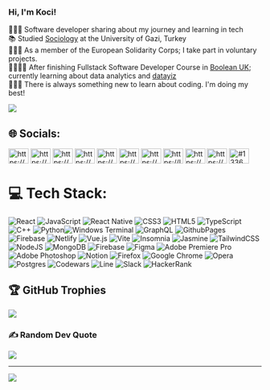 <!-- First part -->

### Hi, I'm Koci! 

👨🏻‍💻 Software developer sharing about my journey and learning in tech<br/>
📚 Studied [Sociology](https://drive.google.com/drive/folders/1mudqafJoQvpl5yoR0A1962ZMEeaby6Dl?usp=drive_link) at the University of Gazi, Turkey<br/>
🧑🏼‍🚒 As a member of the European Solidarity Corps; I take part in voluntary projects.<br/>
🧑🏻‍🏫🧿 After finishing Fullstack Software Developer Course in [Boolean UK](https://boolean.co.uk/course/full-time-software-development-online-course); currently learning about data analytics and [datayiz](https://pudding.cool/2018/08/pockets/)
<br/>
👨🏻‍💻 There is always something new to learn about coding. I'm doing my best! <br/>

<!-- Github Stats -->

![](https://github-readme-stats.vercel.app/api?username=Kocibey01&theme=radical&hide_border=false&include_all_commits=true&count_private=true)<br/>
<!-- Second Part -->


## 🌐 Socials:
<a href="https://codepen.io/https://codepen.io/kocibey" target="blank"><img align="center" src="https://raw.githubusercontent.com/rahuldkjain/github-profile-readme-generator/master/src/images/icons/Social/codepen.svg" alt="https://codepen.io/kocibey" height="30" width="40" /></a>
<a href="https://dev.to/https://dev.to/kocibey01" target="blank"><img align="center" src="https://raw.githubusercontent.com/rahuldkjain/github-profile-readme-generator/master/src/images/icons/Social/devto.svg" alt="https://dev.to/kocibey01" height="30" width="40" /></a>
<a href="https://linkedin.com/in/https://www.linkedin.com/in/h%c3%bcsn%c3%bc-koci-850a90271/" target="blank"><img align="center" src="https://raw.githubusercontent.com/rahuldkjain/github-profile-readme-generator/master/src/images/icons/Social/linked-in-alt.svg" alt="https://www.linkedin.com/in/h%c3%bcsn%c3%bc-koci-850a90271/" height="30" width="40" /></a>
<a href="https://stackoverflow.com/users/https://stackoverflow.com/users/23341438/kocibey" target="blank"><img align="center" src="https://raw.githubusercontent.com/rahuldkjain/github-profile-readme-generator/master/src/images/icons/Social/stack-overflow.svg" alt="https://stackoverflow.com/users/23341438/kocibey" height="30" width="40" /></a>
<a href="https://codesandbox.com/https://codesandbox.io/u/kocibey01" target="blank"><img align="center" src="https://raw.githubusercontent.com/rahuldkjain/github-profile-readme-generator/master/src/images/icons/Social/codesandbox.svg" alt="https://codesandbox.io/u/kocibey01" height="30" width="40" /></a>
<a href="https://kaggle.com/https://www.kaggle.com/kocibey" target="blank"><img align="center" src="https://raw.githubusercontent.com/rahuldkjain/github-profile-readme-generator/master/src/images/icons/Social/kaggle.svg" alt="https://www.kaggle.com/kocibey" height="30" width="40" /></a>
<a href="https://www.hackerrank.com/https://www.hackerrank.com/profile/husnukoci94" target="blank"><img align="center" src="https://raw.githubusercontent.com/rahuldkjain/github-profile-readme-generator/master/src/images/icons/Social/hackerrank.svg" alt="https://www.hackerrank.com/profile/husnukoci94" height="30" width="40" /></a>
<a href="https://www.leetcode.com/https://leetcode.com/kocibey01/" target="blank"><img align="center" src="https://raw.githubusercontent.com/rahuldkjain/github-profile-readme-generator/master/src/images/icons/Social/leet-code.svg" alt="https://leetcode.com/kocibey01/" height="30" width="40" /></a>
<a href="https://www.hackerearth.com/https://www.hackerrank.com/profile/husnukoci94" target="blank"><img align="center" src="https://raw.githubusercontent.com/rahuldkjain/github-profile-readme-generator/master/src/images/icons/Social/hackerearth.svg" alt="https://www.hackerrank.com/profile/husnukoci94" height="30" width="40" /></a>
<a href="https://www.topcoder.com/members/https://profiles.topcoder.com/kocibey" target="blank"><img align="center" src="https://raw.githubusercontent.com/rahuldkjain/github-profile-readme-generator/master/src/images/icons/Social/topcoder.svg" alt="https://profiles.topcoder.com/kocibey" height="30" width="40" /></a>
<a href="https://discord.gg/#1336" target="blank"><img align="center" src="https://raw.githubusercontent.com/rahuldkjain/github-profile-readme-generator/master/src/images/icons/Social/discord.svg" alt="#1336" height="30" width="40" /></a>

# 💻 Tech Stack:
![React](https://img.shields.io/badge/react-%2320232a.svg?style=for-the-badge&logo=react&logoColor=%2361DAFB)
![JavaScript](https://img.shields.io/badge/javascript-%23323330.svg?style=for-the-badge&logo=javascript&logoColor=%23F7DF1E) ![React Native](https://img.shields.io/badge/react_native-%2320232a.svg?style=for-the-badge&logo=react&logoColor=%2361DAFB) 
![CSS3](https://img.shields.io/badge/css3-%231572B6.svg?style=for-the-badge&logo=css3&logoColor=white) ![HTML5](https://img.shields.io/badge/html5-%23E34F26.svg?style=for-the-badge&logo=html5&logoColor=white) ![TypeScript](https://img.shields.io/badge/typescript-%23007ACC.svg?style=for-the-badge&logo=typescript&logoColor=white) ![C++](https://img.shields.io/badge/c++-%2300599C.svg?style=for-the-badge&logo=c%2B%2B&logoColor=white) ![Python](https://img.shields.io/badge/python-3670A0?style=for-the-badge&logo=python&logoColor=ffdd54)![Windows Terminal](https://img.shields.io/badge/Windows%20Terminal-%234D4D4D.svg?style=for-the-badge&logo=windows-terminal&logoColor=white) ![GraphQL](https://img.shields.io/badge/-GraphQL-E10098?style=for-the-badge&logo=graphql&logoColor=white) ![GithubPages](https://img.shields.io/badge/github%20pages-121013?style=for-the-badge&logo=github&logoColor=white) ![Firebase](https://img.shields.io/badge/firebase-%23039BE5.svg?style=for-the-badge&logo=firebase) ![Netlify](https://img.shields.io/badge/netlify-%23000000.svg?style=for-the-badge&logo=netlify&logoColor=#00C7B7) ![Vue.js](https://img.shields.io/badge/vue.js-%2335495e.svg?style=for-the-badge&logo=vuedotjs&logoColor=%234FC08D) ![Vite](https://img.shields.io/badge/vite-%23646CFF.svg?style=for-the-badge&logo=vite&logoColor=white) ![Insomnia](https://img.shields.io/badge/Insomnia-black?style=for-the-badge&logo=insomnia&logoColor=5849BE) ![Jasmine](https://img.shields.io/badge/jasmine-%238A4182.svg?style=for-the-badge&logo=jasmine&logoColor=white) ![TailwindCSS](https://img.shields.io/badge/tailwindcss-%2338B2AC.svg?style=for-the-badge&logo=tailwind-css&logoColor=white) ![NodeJS](https://img.shields.io/badge/node.js-6DA55F?style=for-the-badge&logo=node.js&logoColor=white) ![MongoDB](https://img.shields.io/badge/MongoDB-%234ea94b.svg?style=for-the-badge&logo=mongodb&logoColor=white) ![Firebase](https://img.shields.io/badge/Firebase-039BE5?style=for-the-badge&logo=Firebase&logoColor=white) ![Figma](https://img.shields.io/badge/figma-%23F24E1E.svg?style=for-the-badge&logo=figma&logoColor=white) ![Adobe Premiere Pro](https://img.shields.io/badge/Adobe%20Premiere%20Pro-9999FF.svg?style=for-the-badge&logo=Adobe%20Premiere%20Pro&logoColor=white) ![Adobe Photoshop](https://img.shields.io/badge/adobe%20photoshop-%2331A8FF.svg?style=for-the-badge&logo=adobe%20photoshop&logoColor=white) ![Notion](https://img.shields.io/badge/Notion-%23000000.svg?style=for-the-badge&logo=notion&logoColor=white)
![Firefox](https://img.shields.io/badge/Firefox-FF7139?style=for-the-badge&logo=Firefox-Browser&logoColor=white) ![Google Chrome](https://img.shields.io/badge/Google%20Chrome-4285F4?style=for-the-badge&logo=GoogleChrome&logoColor=white) ![Opera](https://img.shields.io/badge/Opera-FF1B2D?style=for-the-badge&logo=Opera&logoColor=white) ![Postgres](https://img.shields.io/badge/postgres-%23316192.svg?style=for-the-badge&logo=postgresql&logoColor=white) ![Codewars](https://img.shields.io/badge/Codewars-B1361E?style=for-the-badge&logo=codewars&logoColor=grey) ![Line](https://img.shields.io/badge/Line-00C300?style=for-the-badge&logo=line&logoColor=white) ![Slack](https://img.shields.io/badge/Slack-4A154B?style=for-the-badge&logo=slack&logoColor=white) ![HackerRank](https://img.shields.io/badge/-Hackerrank-2EC866?style=for-the-badge&logo=HackerRank&logoColor=white)

## 🏆 GitHub Trophies
![](https://github-profile-trophy.vercel.app/?username=Kocibey01&theme=radical&no-frame=false&no-bg=false&margin-w=4)

### ✍️ Random Dev Quote
![](https://quotes-github-readme.vercel.app/api?type=horizontal&theme=radical)

---
[![](https://visitcount.itsvg.in/api?id=Kocibey01&icon=0&color=0)](https://visitcount.itsvg.in)

<!-- Proudly created with GPRM ( https://gprm.itsvg.in ) -->
